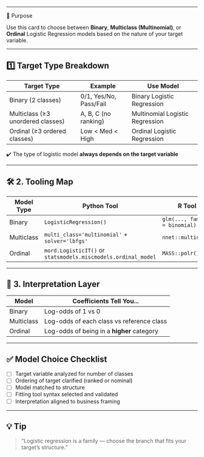 ___
🎯 Purpose

Use this card to choose between **Binary**, **Multiclass (Multinomial)**, or **Ordinal** Logistic Regression models based on the nature of your target variable.

---

## 1️⃣ Target Type Breakdown

| Target Type                       | Example                | Use Model                       |
| --------------------------------- | ---------------------- | ------------------------------- |
| Binary (2 classes)                | 0/1, Yes/No, Pass/Fail | Binary Logistic Regression      |
| Multiclass (≥3 unordered classes) | A, B, C (no ranking)   | Multinomial Logistic Regression |
| Ordinal (≥3 ordered classes)      | Low < Med < High       | Ordinal Logistic Regression     |

✔️ The type of logistic model **always depends on the target variable**

---

## 🛠️ 2. Tooling Map

| Model Type | Python Tool                                                   | R Tool                        |
| ---------- | ------------------------------------------------------------- | ----------------------------- |
| Binary     | `LogisticRegression()`                                        | `glm(..., family = binomial)` |
| Multiclass | `multi_class='multinomial'` + `solver='lbfgs'`                | `nnet::multinom()`            |
| Ordinal    | `mord.LogisticIT()` or `statsmodels.miscmodels.ordinal_model` | `MASS::polr()`                |

---

## 📏 3. Interpretation Layer

| Model      | Coefficients Tell You...                   |
| ---------- | ------------------------------------------ |
| Binary     | Log-odds of 1 vs 0                         |
| Multiclass | Log-odds of each class vs reference class  |
| Ordinal    | Log-odds of being in a **higher** category |

---

## ✅ Model Choice Checklist

* [ ] Target variable analyzed for number of classes
* [ ] Ordering of target clarified (ranked or nominal)
* [ ] Model matched to structure
* [ ] Fitting tool syntax selected and validated
* [ ] Interpretation aligned to business framing

---

## 💡 Tip

> “Logistic regression is a family — choose the branch that fits your target’s structure.”

